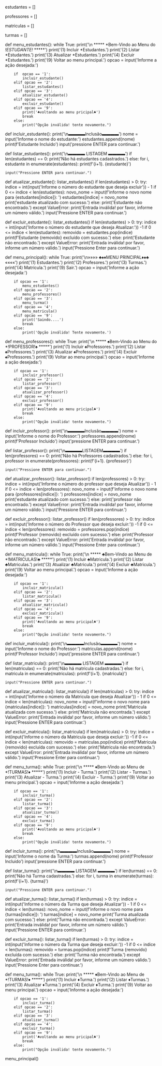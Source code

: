 estudantes = []

professores = []

matriculas = []

turmas = []

def menu_estudantes():
    while True:
        print('\n ***** *Bem-Vindo ao Menu do *!ESTUDANTE!* *****')
        print('(1) Incluir   *Estudantes.')
        print('(2) Listar    *Estudantes.')
        print('(3) Atualizar *Estudantes.')
        print('(4) Excluir   *Estudantes.')
        print('(9) Voltar ao menu principal.')
        opcao = input('Informe a ação desejada:')


        if  opcao == '1':
            incluir_estudante()
        elif opcao == '2':
            listar_estudantes()
        elif opcao == '3':
            atualizar_estudante()
        elif opcao == '4':
            excluir_estudante()
        elif opcao == '9':
            print('♣voltando ao menu pricipal♣')
            break
        else:
            print("Opção inválida! tente novamente.")

def incluir_estudante():
    print('\n▬▬▬▬Inclusão▬▬▬▬')
    nome = input('Informe o nome do estudante:')
    estudantes.append(nome)
    print(f'Estudante Incluido')
    input('pressione ENTER para continuar.')

def listar_estudantes():
    print('\n▬▬▬▬ LISTAGEM ▬▬▬▬')
    if len(estudantes) == 0:
        print('Não há estudantes cadastrados.')
    else:
        for i, estudante in enumerate(estudantes):
            print(f'{i+1}. {estudante}')

    input("Pressione ENTER para continuar.")

def atualizar_estudante():
    listar_estudantes()
    if len(estudantes) > 0:
        try:
            indice = int(input('Informe o número do estudante que deseja excluir')) - 1
            if 0 <= indice < len(estudantes):
                novo_nome = input(f'informe o novo nome para {estudantes[indice]}: ')
                estudantes[indice] = novo_nome
                print('estudante atualizado com sucesso.')
            else:
                print('Estudante não encontrado.')
        except ValueError:
            print('Entrada inválida! por favor, informe um número válido.')
    input('Pressione ENTER para continuar.')

def excluir_estudante():
    listar_estudantes()
    if len(estudantes) > 0:
        try:
            indice = int(input('Informe o número do estudante que deseja Atualizar:')) -1
            if 0 <= indice < len(estudantes):
                removido = estudantes.pop(indice)
                print(f'Estudante {removido} excluído com sucesso.')
            else:
                print('Estudante não encontrado.')
        except ValueError:
            print('Entrada inválida! por favor, informe um número válido.')
    input('Pressione Enter para continuar.')

def menu_principal():
    while True:
        print('\n»»»» ♣♠♦MENU PRINCIPAL♦♠♣ ««««')
        print('(1) Estudantes.')
        print('(2) Profesores.')
        print('(3) Turmas.')
        print('(4) Matrícula.')
        print('(9) Sair.')
        opcao = input('Informe a ação desejada:')

        if opcao == '1':
            menu_estudantes()
        elif opcao == '2':
            menu_professores()
        elif opcao == '3':
            menu_turma()
        elif opcao == '4':
            menu_matricula()
        elif opcao == '9':
            print('Saindo....')
            break
        else:
            print('Opção inválida! Tente novamente.')



def menu_professores():
    while True:
        print('\n ***** ♠Bem-Vindo ao Menu do *!PROFESSOR!♠ *****')
        print('(1) Incluir    ♠Professores.')
        print('(2) Listar     ♠Professores.')
        print('(3) Atualizar  ♠Professores.')
        print('(4) Excluir    ♠Professores.')
        print('(9) Voltar ao menu principal.')
        opcao = input('Informe a ação desejada:')

        if opcao == '1':
            incluir_professor()
        elif opcao == '2':
            listar_professor()
        elif opcao == '3':
            atualizar_professor()
        elif opcao == '4':
            excluir_professor()
        elif opcao == '9':
            print('♣voltando ao menu pricipal♣')
            break
        else:
            print("Opção inválida! tente novamente.")


def incluir_professor():
    print('\n▬▬▬▬Inclusão▬▬▬▬')
    nome = input('Informe o nome do Professor:')
    professores.append(nome)
    print(f'Professor Incluido')
    input('pressione ENTER para continuar.')

def listar_professor():
    print('\n▬▬▬▬LISTAGEM▬▬▬▬')
    if len(professores) == 0:
        print('Não há Professores cadastrados.')
    else:
        for i, professor in enumerate(professores):
            print(f'{i+1}. {professor}')

    input("Pressione ENTER para continuar.")


def atualizar_professor():
    listar_professor()
    if len(professores) > 0:
        try:
            indice = int(input('Informe o número do professor que deseja Atualizar')) - 1
            if 0 <= indice < len(professores):
                novo_nome = input(f'informe o novo nome para {professores[indice]}: ')
                professores[indice] = novo_nome
                print('estudante atualizado com sucesso.')
            else:
                print('professor não encontrado.')
        except ValueError:
            print('Entrada inválida! por favor, informe um número válido.')
    input('Pressione ENTER para continuar.')

def excluir_professor():
    listar_professor()
    if len(professores) > 0:
        try:
            indice = int(input('Informe o número do Professor que deseja excluir:')) -1
            if 0 <= indice < len(professores):
                removido = professores.pop(indice)
                print(f'Professor {removido} excluído com sucesso.')
            else:
                print('Professor não encontrado.')
        except ValueError:
            print('Entrada inválida! por favor, informe um número válido.')
    input('Pressione Enter para continuar.')



def menu_matricula():
    while True:
        print('\n ***** ♣Bem-Vindo ao Menu de *!MATRICULAS!♣ *****')
        print('(1) Incluir    ♣Matricula.')
        print('(2) Listar     ♣Matriculas.')
        print('(3) Atualizar  ♣Matricula.')
        print('(4) Excluir    ♣Matricula.')
        print('(9) Voltar ao menu principal.')
        opcao = input('Informe a ação desejada:')

        if opcao == '1':
            incluir_matricula()
        elif opcao == '2':
            listar_matricula()
        elif opcao == '3':
            atualizar_matricula()
        elif opcao == '4':
            excluir_matricula()
        elif opcao == '9':
            print('♣voltando ao menu pricipal♣')
            break
        else:
            print("Opção inválida! tente novamente.")


def incluir_matricula():
    print('\n▬▬▬▬Inclusão▬▬▬▬')
    nome = input('Informe o nome do Professor:')
    matriculas.append(nome)
    print(f'Professor Incluido')
    input('pressione ENTER para continuar.')

def listar_matricula():
    print('\n▬▬▬▬ LISTAGEM ▬▬▬▬')
    if len(matriculas) == 0:
        print('Não há matricula cadastradas.')
    else:
        for i, matricula in enumerate(matriculas):
            print(f'{i+1}. {matricula}')

    input("Pressione ENTER para continuar.")


def atualizar_matricula():
    listar_matricula()
    if len(matriculas) > 0:
        try:
            indice = int(input('Informe o número da Matricula que deseja Atualizar')) - 1
            if 0 <= indice < len(matriculas):
                novo_nome = input(f'informe o novo nome para {matriculas[indice]}: ')
                matriculas[indice] = novo_nome
                print('Matricula atualizada com sucesso.')
            else:
                print('Matricula não encontrada.')
        except ValueError:
            print('Entrada inválida! por favor, informe um número válido.')
    input('Pressione ENTER para continuar.')

def excluir_matricula():
    listar_matricula()
    if len(matriculas) > 0:
        try:
            indice = int(input('Informe o número da Matricula que deseja excluir:')) -1
            if 0 <= indice < len(matriculas):
                removido = matriculas.pop(indice)
                print(f'Matricula {removido} excluída com sucesso.')
            else:
                print('Matricula não encontrada.')
        except ValueError:
            print('Entrada inválida! por favor, informe um número válido.')
    input('Pressione Enter para continuar.')


def menu_turma():
    while True:
        print('\n ***** ♦Bem-Vindo ao Menu de *!TURMAS!♦ *****')
        print('(1) Incluir   - Turma.')
        print('(2) Listar    - Turmas.')
        print('(3) Atualizar - Turma.')
        print('(4) Excluir   - Turma.')
        print('(9) Voltar ao menu principal.')
        opcao = input('Informe a ação desejada:')

        if opcao == '1':
            incluir_turma()
        elif opcao == '2':
            listar_turma()
        elif opcao == '3':
            atualizar_turma()
        elif opcao == '4':
            excluir_turma()
        elif opcao == '9':
            print('♣voltando ao menu pricipal♣')
            break
        else:
            print("Opção inválida! tente novamente.")



def incluir_turma():
    print('\n▬▬▬▬Inclusão▬▬▬▬')
    nome = input('Informe o nome da Turma:')
    turmas.append(nome)
    print(f'Professor Incluido')
    input('pressione ENTER para continuar.')

def listar_turma():
    print('\n▬▬▬▬ LISTAGEM ▬▬▬▬')
    if len(turmas) == 0:
        print('Não há Turma cadastradas.')
    else:
        for i, turma in enumerate(turmas):
            print(f'{i+1}. {turma}')

    input("Pressione ENTER para continuar.")


def atualizar_turma():
    listar_turma()
    if len(turmas) > 0:
        try:
            indice = int(input('Informe o número da Turma que deseja Atualizar')) - 1
            if 0 <= indice < len(turmas):
                novo_nome = input(f'informe o novo nome para {turmas[indice]}: ')
                turmas[indice] = novo_nome
                print('Turma atualizada com sucesso.')
            else:
                print('Turma não encontrada.')
        except ValueError:
            print('Entrada inválida! por favor, informe um número válido.')
    input('Pressione ENTER para continuar.')

def excluir_turma():
    listar_turma()
    if len(turmas) > 0:
        try:
            indice = int(input('Informe o número da Turma que deseja excluir:')) -1
            if 0 <= indice < len(turmas):
                removido = turmas.pop(indice)
                print(f'Turma {removido} excluída com sucesso.')
            else:
                print('Turma não encontrada.')
        except ValueError:
            print('Entrada inválida! por favor, informe um número válido.')
    input('Pressione Enter para continuar.')


def menu_turma():
    while True:
        print('\n ***** ♦Bem-Vindo ao Menu de *!TURMAS!♦ *****')
        print('(1) Incluir    ♦Turma.')
        print('(2) Listar     ♦Turmas.')
        print('(3) Atualizar  ♦Turma.')
        print('(4) Excluir    ♦Turma.')
        print('(9) Voltar ao menu principal.')
        opcao = input('Informe a ação desejada:')

        if opcao == '1':
            incluir_turma()
        elif opcao == '2':
            listar_turma()
        elif opcao == '3':
            atualizar_turma()
        elif opcao == '4':
            excluir_turma()
        elif opcao == '9':
            print('♣voltando ao menu pricipal♣')
            break
        else:
            print("Opção inválida! tente novamente.")


menu_principal()






